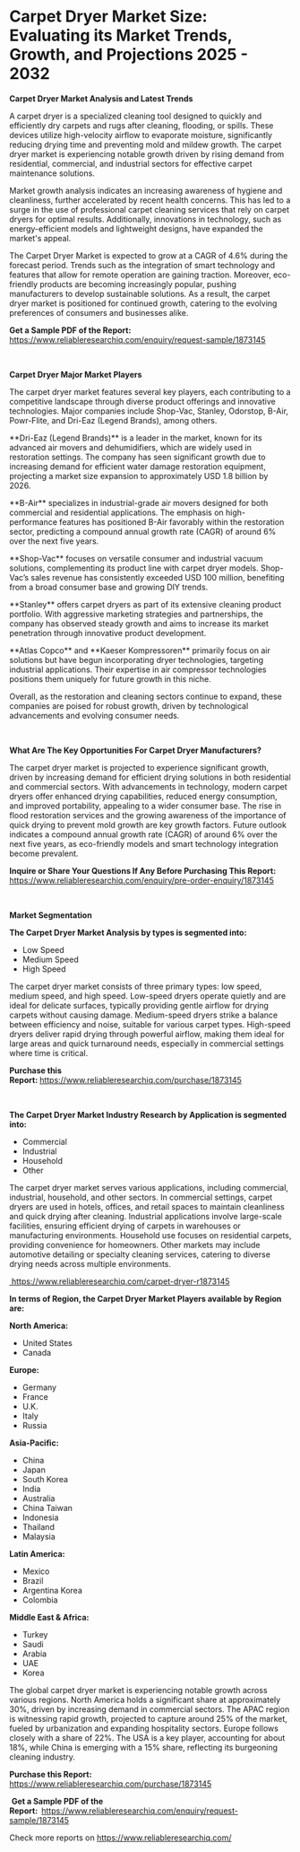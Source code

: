 <p><h1>Carpet Dryer Market Size: Evaluating its Market Trends, Growth, and Projections 2025 - 2032</h1></p><p><strong>Carpet Dryer Market Analysis and Latest Trends</strong></p>
<p><p>A carpet dryer is a specialized cleaning tool designed to quickly and efficiently dry carpets and rugs after cleaning, flooding, or spills. These devices utilize high-velocity airflow to evaporate moisture, significantly reducing drying time and preventing mold and mildew growth. The carpet dryer market is experiencing notable growth driven by rising demand from residential, commercial, and industrial sectors for effective carpet maintenance solutions.</p><p>Market growth analysis indicates an increasing awareness of hygiene and cleanliness, further accelerated by recent health concerns. This has led to a surge in the use of professional carpet cleaning services that rely on carpet dryers for optimal results. Additionally, innovations in technology, such as energy-efficient models and lightweight designs, have expanded the market's appeal. </p><p>The Carpet Dryer Market is expected to grow at a CAGR of 4.6% during the forecast period. Trends such as the integration of smart technology and features that allow for remote operation are gaining traction. Moreover, eco-friendly products are becoming increasingly popular, pushing manufacturers to develop sustainable solutions. As a result, the carpet dryer market is positioned for continued growth, catering to the evolving preferences of consumers and businesses alike.</p></p>
<p><strong>Get a Sample PDF of the Report:&nbsp;</strong> <a href="https://www.reliableresearchiq.com/enquiry/request-sample/1873145?utm_campaign=2173&utm_medium=2&utm_source=Github&utm_content=ia&utm_term=16022025&utm_id=carpet-dryer">https://www.reliableresearchiq.com/enquiry/request-sample/1873145</a></p>
<p>&nbsp;</p>
<p><strong>Carpet Dryer Major Market Players</strong></p>
<p><p>The carpet dryer market features several key players, each contributing to a competitive landscape through diverse product offerings and innovative technologies. Major companies include Shop-Vac, Stanley, Odorstop, B-Air, Powr-Flite, and Dri-Eaz (Legend Brands), among others.</p><p>**Dri-Eaz (Legend Brands)** is a leader in the market, known for its advanced air movers and dehumidifiers, which are widely used in restoration settings. The company has seen significant growth due to increasing demand for efficient water damage restoration equipment, projecting a market size expansion to approximately USD 1.8 billion by 2026.</p><p>**B-Air** specializes in industrial-grade air movers designed for both commercial and residential applications. The emphasis on high-performance features has positioned B-Air favorably within the restoration sector, predicting a compound annual growth rate (CAGR) of around 6% over the next five years.</p><p>**Shop-Vac** focuses on versatile consumer and industrial vacuum solutions, complementing its product line with carpet dryer models. Shop-Vac’s sales revenue has consistently exceeded USD 100 million, benefiting from a broad consumer base and growing DIY trends.</p><p>**Stanley** offers carpet dryers as part of its extensive cleaning product portfolio. With aggressive marketing strategies and partnerships, the company has observed steady growth and aims to increase its market penetration through innovative product development.</p><p>**Atlas Copco** and **Kaeser Kompressoren** primarily focus on air solutions but have begun incorporating dryer technologies, targeting industrial applications. Their expertise in air compressor technologies positions them uniquely for future growth in this niche.</p><p>Overall, as the restoration and cleaning sectors continue to expand, these companies are poised for robust growth, driven by technological advancements and evolving consumer needs.</p></p>
<p>&nbsp;</p>
<p><strong>What Are The Key Opportunities For Carpet Dryer Manufacturers?</strong></p>
<p><p>The carpet dryer market is projected to experience significant growth, driven by increasing demand for efficient drying solutions in both residential and commercial sectors. With advancements in technology, modern carpet dryers offer enhanced drying capabilities, reduced energy consumption, and improved portability, appealing to a wider consumer base. The rise in flood restoration services and the growing awareness of the importance of quick drying to prevent mold growth are key growth factors. Future outlook indicates a compound annual growth rate (CAGR) of around 6% over the next five years, as eco-friendly models and smart technology integration become prevalent.</p></p>
<p><strong>Inquire or Share Your Questions If Any Before Purchasing This Report:</strong> <a href="https://www.reliableresearchiq.com/enquiry/pre-order-enquiry/1873145?utm_campaign=2173&utm_medium=2&utm_source=Github&utm_content=ia&utm_term=16022025&utm_id=carpet-dryer">https://www.reliableresearchiq.com/enquiry/pre-order-enquiry/1873145</a></p>
<p>&nbsp;</p>
<p><strong>Market Segmentation</strong></p>
<p><strong>The Carpet Dryer Market Analysis by types is segmented into:</strong></p>
<p><ul><li>Low Speed</li><li>Medium Speed</li><li>High Speed</li></ul></p>
<p><p>The carpet dryer market consists of three primary types: low speed, medium speed, and high speed. Low-speed dryers operate quietly and are ideal for delicate surfaces, typically providing gentle airflow for drying carpets without causing damage. Medium-speed dryers strike a balance between efficiency and noise, suitable for various carpet types. High-speed dryers deliver rapid drying through powerful airflow, making them ideal for large areas and quick turnaround needs, especially in commercial settings where time is critical.</p></p>
<p><strong>Purchase this Report:&nbsp;</strong><a href="https://www.reliableresearchiq.com/purchase/1873145?utm_campaign=2173&utm_medium=2&utm_source=Github&utm_content=ia&utm_term=16022025&utm_id=carpet-dryer">https://www.reliableresearchiq.com/purchase/1873145</a></p>
<p>&nbsp;</p>
<p><strong>The Carpet Dryer Market Industry Research by Application is segmented into:</strong></p>
<p><ul><li>Commercial</li><li>Industrial</li><li>Household</li><li>Other</li></ul></p>
<p><p>The carpet dryer market serves various applications, including commercial, industrial, household, and other sectors. In commercial settings, carpet dryers are used in hotels, offices, and retail spaces to maintain cleanliness and quick drying after cleaning. Industrial applications involve large-scale facilities, ensuring efficient drying of carpets in warehouses or manufacturing environments. Household use focuses on residential carpets, providing convenience for homeowners. Other markets may include automotive detailing or specialty cleaning services, catering to diverse drying needs across multiple environments.</p></p>
<p><a href="https://www.reliableresearchiq.com/carpet-dryer-r1873145?utm_campaign=2173&utm_medium=2&utm_source=Github&utm_content=ia&utm_term=16022025&utm_id=carpet-dryer">&nbsp;https://www.reliableresearchiq.com/carpet-dryer-r1873145</a></p>
<p><strong>In terms of Region, the Carpet Dryer Market Players available by Region are:</strong></p>
<p>
    <p> <strong> North America: </strong>
        <ul>
            <li>United States</li>
            <li>Canada</li>
        </ul>
        </p> 
    <p> <strong> Europe: </strong>
        <ul>
            <li>Germany</li>
            <li>France</li>
            <li>U.K.</li>
            <li>Italy</li>
            <li>Russia</li>
        </ul>
        </p> 
    <p> <strong> Asia-Pacific: </strong>
        <ul>
            <li>China</li>
            <li>Japan</li>
            <li>South Korea</li>
            <li>India</li>
            <li>Australia</li>
            <li>China Taiwan</li>
            <li>Indonesia</li>
            <li>Thailand</li>
            <li>Malaysia</li>
        </ul>
        </p> 
    <p> <strong> Latin America: </strong>
        <ul>
            <li>Mexico</li>
            <li>Brazil</li>
            <li>Argentina Korea</li>
            <li>Colombia</li>
        </ul>
        </p> 
    <p> <strong> Middle East & Africa: </strong>
        <ul>
            <li>Turkey</li>
            <li>Saudi</li>
            <li>Arabia</li>
            <li>UAE</li>
            <li>Korea</li>
        </ul>
    </p>
    </p>
<p><p>The global carpet dryer market is experiencing notable growth across various regions. North America holds a significant share at approximately 30%, driven by increasing demand in commercial sectors. The APAC region is witnessing rapid growth, projected to capture around 25% of the market, fueled by urbanization and expanding hospitality sectors. Europe follows closely with a share of 22%. The USA is a key player, accounting for about 18%, while China is emerging with a 15% share, reflecting its burgeoning cleaning industry.</p></p>
<p><strong>Purchase this Report: </strong><a href="https://www.reliableresearchiq.com/purchase/1873145?utm_campaign=2173&utm_medium=2&utm_source=Github&utm_content=ia&utm_term=16022025&utm_id=carpet-dryer">https://www.reliableresearchiq.com/purchase/1873145</a></p>
<p>&nbsp;<strong>Get a Sample PDF of the Report:&nbsp;&nbsp;</strong><a href="https://www.reliableresearchiq.com/enquiry/request-sample/1873145?utm_campaign=2173&utm_medium=2&utm_source=Github&utm_content=ia&utm_term=16022025&utm_id=carpet-dryer">https://www.reliableresearchiq.com/enquiry/request-sample/1873145</a></p>
<p><strong></strong></p>
<p>Check more reports on <a href="https://www.reliableresearchiq.com/?utm_campaign=2173&utm_medium=2&utm_source=Github&utm_content=ia&utm_term=16022025&utm_id=carpet-dryer">https://www.reliableresearchiq.com/</a></p>
